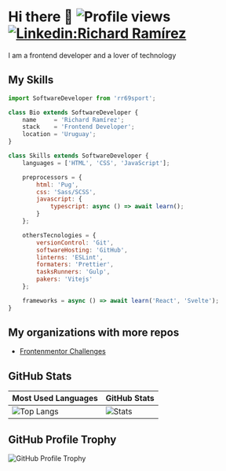 # Hi there 👋 ![Profile views](https://komarev.com/ghpvc/?username=rr69sport) [![Linkedin:Richard Ramírez](https://img.shields.io/badge/-Richard%20Ramírez-blue?style=flat-square&logo=Linkedin&logoColor=white&link=https://www.linkedin.com/in/richard-ramírez-514963181/)](https://www.linkedin.com/in/richard-ramírez-514963181/)

I am a frontend developer and a lover of technology

## My Skills

```js
import SoftwareDeveloper from 'rr69sport';

class Bio extends SoftwareDeveloper {
    name     = 'Richard Ramírez';
    stack    = 'Frontend Developer';
    location = 'Uruguay';
}

class Skills extends SoftwareDeveloper {
    languages = ['HTML', 'CSS', 'JavaScript'];

    preprocessors = {
        html: 'Pug',
        css: 'Sass/SCSS',
        javascript: {
            typescript: async () => await learn();
        }
    };

    othersTecnologies = {
        versionControl: 'Git',
        softwareHosting: 'GitHub',
        linterns: 'ESLint',
        formaters: 'Prettier',
        tasksRunners: 'Gulp',
        pakers: 'Vitejs'
    };

    frameworks = async () => await learn('React', 'Svelte');
}
```

## My organizations with more repos

* [Frontenmentor Challenges](https://github.com/frontendmentor-challenge-repos)

## GitHub Stats

| Most Used Languages                                                                                                                                                                      | GitHub Stats                                                                                                                                                |
| ---------------------------------------------------------------------------------------------------------------------------------------------------------------------------------------- | ----------------------------------------------------------------------------------------------------------------------------------------------------------- |
| ![Top Langs](https://github-readme-stats.vercel.app/api/top-langs/?username=rr69sport&show_icons=true&hide_title=true&hide_border=true&bg_color=0d1117&text_color=f0f6fc&layout=compact) | ![Stats](https://github-readme-stats.vercel.app/api/?username=rr69sport&show_icons=true&hide_title=true&hide_border=true&bg_color=0d1117&text_color=f0f6fc) |

## GitHub Profile Trophy

![GitHub Profile Trophy](https://github-profile-trophy.vercel.app/?username=rr69sport&theme=darkhub&margin-w=45)
